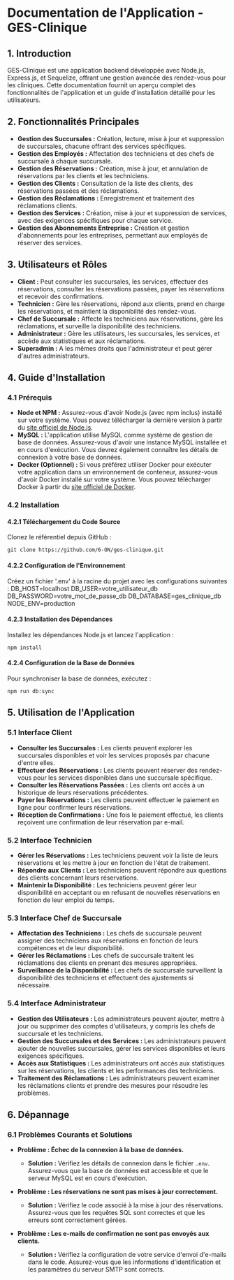 # Documentation de l'Application - GES-Clinique

## 1. Introduction
GES-Clinique est une application backend développée avec Node.js, Express.js, et Sequelize, offrant une gestion avancée des rendez-vous pour les cliniques. Cette documentation fournit un aperçu complet des fonctionnalités de l'application et un guide d'installation détaillé pour les utilisateurs.

## 2. Fonctionnalités Principales
- **Gestion des Succursales :** Création, lecture, mise à jour et suppression de succursales, chacune offrant des services spécifiques.
- **Gestion des Employés :** Affectation des techniciens et des chefs de succursale à chaque succursale.
- **Gestion des Réservations :** Création, mise à jour, et annulation de réservations par les clients et les techniciens.
- **Gestion des Clients :** Consultation de la liste des clients, des réservations passées et des réclamations.
- **Gestion des Réclamations :** Enregistrement et traitement des réclamations clients.
- **Gestion des Services :** Création, mise à jour et suppression de services, avec des exigences spécifiques pour chaque service.
- **Gestion des Abonnements Entreprise :** Création et gestion d'abonnements pour les entreprises, permettant aux employés de réserver des services.

## 3. Utilisateurs et Rôles
- **Client :** Peut consulter les succursales, les services, effectuer des réservations, consulter les réservations passées, payer les réservations et recevoir des confirmations.
- **Technicien :** Gère les réservations, répond aux clients, prend en charge les réservations, et maintient la disponibilité des rendez-vous.
- **Chef de Succursale :** Affecte les techniciens aux réservations, gère les réclamations, et surveille la disponibilité des techniciens.
- **Administrateur :** Gère les utilisateurs, les succursales, les services, et accède aux statistiques et aux réclamations.
- **Superadmin :** A les mêmes droits que l'administrateur et peut gérer d'autres administrateurs.

## 4. Guide d'Installation

### 4.1 Prérequis
- **Node et NPM :** Assurez-vous d'avoir Node.js (avec npm inclus) installé sur votre système. Vous pouvez télécharger la dernière version à partir du [site officiel de Node.js](https://nodejs.org/).
- **MySQL :** L'application utilise MySQL comme système de gestion de base de données. Assurez-vous d'avoir une instance MySQL installée et en cours d'exécution. Vous devrez également connaître les détails de connexion à votre base de données.
- **Docker (Optionnel) :** Si vous préférez utiliser Docker pour exécuter votre application dans un environnement de conteneur, assurez-vous d'avoir Docker installé sur votre système. Vous pouvez télécharger Docker à partir du [site officiel de Docker](https://www.docker.com/).

### 4.2 Installation

#### 4.2.1 Téléchargement du Code Source
Clonez le référentiel depuis GitHub :

    git clone https://github.com/6-ON/ges-clinique.git


#### 4.2.2 Configuration de l'Environnement
Créez un fichier '.env' à la racine du projet avec les configurations suivantes :
DB_HOST=localhost
DB_USER=votre_utilisateur_db
DB_PASSWORD=votre_mot_de_passe_db
DB_DATABASE=ges_clinique_db
NODE_ENV=production


#### 4.2.3 Installation des Dépendances
Installez les dépendances Node.js et lancez l'application :

    npm install


#### 4.2.4 Configuration de la Base de Données
Pour synchroniser la base de données, exécutez :

    npm run db:sync


## 5. Utilisation de l'Application

### 5.1 Interface Client
- **Consulter les Succursales :** Les clients peuvent explorer les succursales disponibles et voir les services proposés par chacune d'entre elles.
- **Effectuer des Réservations :** Les clients peuvent réserver des rendez-vous pour les services disponibles dans une succursale spécifique.
- **Consulter les Réservations Passées :** Les clients ont accès à un historique de leurs réservations précédentes.
- **Payer les Réservations :** Les clients peuvent effectuer le paiement en ligne pour confirmer leurs réservations.
- **Réception de Confirmations :** Une fois le paiement effectué, les clients reçoivent une confirmation de leur réservation par e-mail.

### 5.2 Interface Technicien
- **Gérer les Réservations :** Les techniciens peuvent voir la liste de leurs réservations et les mettre à jour en fonction de l'état de traitement.
- **Répondre aux Clients :** Les techniciens peuvent répondre aux questions des clients concernant leurs réservations.
- **Maintenir la Disponibilité :** Les techniciens peuvent gérer leur disponibilité en acceptant ou en refusant de nouvelles réservations en fonction de leur emploi du temps.

### 5.3 Interface Chef de Succursale
- **Affectation des Techniciens :** Les chefs de succursale peuvent assigner des techniciens aux réservations en fonction de leurs compétences et de leur disponibilité.
- **Gérer les Réclamations :** Les chefs de succursale traitent les réclamations des clients en prenant des mesures appropriées.
- **Surveillance de la Disponibilité :** Les chefs de succursale surveillent la disponibilité des techniciens et effectuent des ajustements si nécessaire.

### 5.4 Interface Administrateur
- **Gestion des Utilisateurs :** Les administrateurs peuvent ajouter, mettre à jour ou supprimer des comptes d'utilisateurs, y compris les chefs de succursale et les techniciens.
- **Gestion des Succursales et des Services :** Les administrateurs peuvent ajouter de nouvelles succursales, gérer les services disponibles et leurs exigences spécifiques.
- **Accès aux Statistiques :** Les administrateurs ont accès aux statistiques sur les réservations, les clients et les performances des techniciens.
- **Traitement des Réclamations :** Les administrateurs peuvent examiner les réclamations clients et prendre des mesures pour résoudre les problèmes.

## 6. Dépannage

### 6.1 Problèmes Courants et Solutions
- **Problème : Échec de la connexion à la base de données.**
  - **Solution :** Vérifiez les détails de connexion dans le fichier `.env`. Assurez-vous que la base de données est accessible et que le serveur MySQL est en cours d'exécution.

- **Problème : Les réservations ne sont pas mises à jour correctement.**
  - **Solution :** Vérifiez le code associé à la mise à jour des réservations. Assurez-vous que les requêtes SQL sont correctes et que les erreurs sont correctement gérées.

- **Problème : Les e-mails de confirmation ne sont pas envoyés aux clients.**
  - **Solution :** Vérifiez la configuration de votre service d'envoi d'e-mails dans le code. Assurez-vous que les informations d'identification et les paramètres du serveur SMTP sont corrects.
